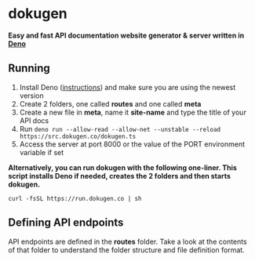 # dokugen
**Easy and fast API documentation website generator & server written in [Deno](https://deno.land)**

## Running
1. Install Deno ([instructions](https://deno.land)) and make sure you are using the newest version
2. Create 2 folders, one called **routes** and one called **meta**
3. Create a new file in **meta**, name it **site-name** and type the title of your API docs
4. Run `deno run --allow-read --allow-net --unstable --reload https://src.dokugen.co/dokugen.ts`
5. Access the server at port 8000 or the value of the PORT environment variable if set

**Alternatively, you can run dokugen with the following one-liner. This script installs Deno if needed, creates the 2 folders and then starts dokugen.**

```curl -fsSL https://run.dokugen.co | sh```

## Defining API endpoints
API endpoints are defined in the **routes** folder.
Take a look at the contents of that folder to understand the folder structure and file definition format.
